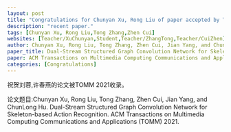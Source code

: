 ```yaml
---
layout: post
title: "Congratulations for Chunyan Xu, Rong Liu of paper accepted by TOMM 21!"
description: "recent paper."
tags: [Chunyan Xu, Rong Liu,Tong Zhang,Zhen Cui]
websites: [Teacher/XuChunyan,Student,Teacher/ZhangTong,Teacher/CuiZhen]
author: Chunyan Xu, Rong Liu, Tong Zhang, Zhen Cui, Jian Yang, and ChunLong Hu.
paper_title: Dual-Stream Structured Graph Convolution Network for Skeleton-based Action Recognition.
paper: ACM Transactions on Multimedia Computing Communications and Applications (TOMM) 2021.
categories: [Congratulations]
---
```

祝贺刘蓉,许春燕的论文被TOMM 2021收录。

论文题目:Chunyan Xu, Rong Liu, Tong Zhang, Zhen Cui, Jian Yang, and ChunLong Hu. Dual-Stream Structured Graph Convolution Network for Skeleton-based Action Recognition. ACM Transactions on Multimedia Computing Communications and Applications (TOMM) 2021.


